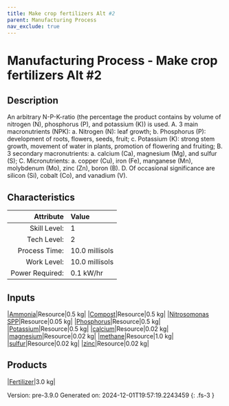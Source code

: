```yaml
---
title: Make crop fertilizers Alt #2
parent: Manufacturing Process
nav_exclude: true
---
```

# Manufacturing Process - Make crop fertilizers Alt #2

## Description
 &#10;&#9;&#9;&#9;An arbitrary N-P-K-ratio (the percentage the product contains by volume of nitrogen (N), phosphorus (P), and potassium (K)) is used.&#9;&#9;&#10;&#9;&#9;&#9;A. 3 main macronutrients (NPK):&#10;&#9;&#9;&#9;&#9;a. Nitrogen (N): leaf growth; &#10;&#9;&#9;&#9;&#9;b. Phosphorus (P): development of roots, flowers, seeds, fruit;&#10;&#9;&#9;&#9;&#9;c. Potassium (K): strong stem growth, movement of water in plants, promotion of flowering and fruiting;&#10;&#9;&#9;&#9;B. 3 secondary macronutrients: &#10;&#9;&#9;&#9;&#9;a. calcium (Ca), magnesium (Mg), and sulfur (S);&#10;&#9;&#9;&#9;C. Micronutrients: &#10;&#9;&#9;&#9;&#9;a. copper (Cu), iron (Fe), manganese (Mn), molybdenum (Mo), zinc (Zn), boron (B). &#10;&#9;&#9;&#9;D. Of occasional significance are silicon (Si), cobalt (Co), and vanadium (V).&#10;&#9;&#9;

## Characteristics

| Attribute      | Value |
|--------:|:------|
|Skill Level:|1|
|Tech Level:|2|
|Process Time:|10.0 millisols|
|Work Level:|10.0 millisols|
|Power Required:|0.1 kW/hr|

## Inputs

|[Ammonia](../resource/ammonia.html)|Resource|0.5 kg|
|[Compost](../resource/compost.html)|Resource|0.5 kg|
|[Nitrosomonas SPP](../resource/nitrosomonas-spp.html)|Resource|0.05 kg|
|[Phosphorus](../resource/phosphorus.html)|Resource|0.5 kg|
|[Potassium](../resource/potassium.html)|Resource|0.5 kg|
|[calcium](../resource/calcium.html)|Resource|0.02 kg|
|[magnesium](../resource/magnesium.html)|Resource|0.02 kg|
|[methane](../resource/methane.html)|Resource|1.0 kg|
|[sulfur](../resource/sulfur.html)|Resource|0.02 kg|
|[zinc](../resource/zinc.html)|Resource|0.02 kg|

## Products

|[Fertilizer](../resource/fertilizer.html)|3.0 kg|


Version: pre-3.9.0 Generated on: 2024-12-01T19:57:19.2243459
{: .fs-3 }

